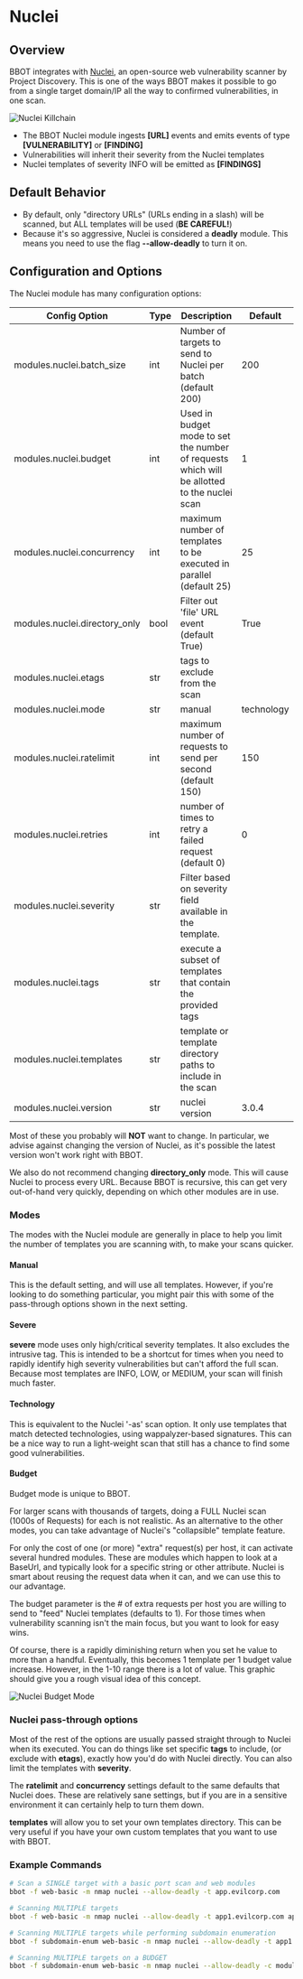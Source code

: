 # Nuclei

## Overview

BBOT integrates with [Nuclei](https://github.com/projectdiscovery/nuclei), an open-source web vulnerability scanner by Project Discovery. This is one of the ways BBOT makes it possible to go from a single target domain/IP all the way to confirmed vulnerabilities, in one scan. 

![Nuclei Killchain](https://github.com/blacklanternsecurity/bbot/assets/24899338/7174c4ba-4a6e-4596-bb89-5a0c5f5abe74)


* The BBOT Nuclei module ingests **[URL]** events and emits events of type **[VULNERABILITY]** or **[FINDING]**
* Vulnerabilities will inherit their severity from the Nuclei templates
* Nuclei templates of severity INFO will be emitted as **[FINDINGS]**

## Default Behavior

* By default, only "directory URLs" (URLs ending in a slash) will be scanned, but ALL templates will be used (**BE CAREFUL!**)
* Because it's so aggressive, Nuclei is considered a **deadly** module. This means you need to use the flag **--allow-deadly** to turn it on.

## Configuration and Options

The Nuclei module has many configuration options:

<!-- BBOT MODULE OPTIONS NUCLEI -->
| Config Option                 | Type   | Description                                                                                                                                                                                                                                                                                                     | Default   |
|-------------------------------|--------|-----------------------------------------------------------------------------------------------------------------------------------------------------------------------------------------------------------------------------------------------------------------------------------------------------------------|-----------|
| modules.nuclei.batch_size     | int    | Number of targets to send to Nuclei per batch (default 200)                                                                                                                                                                                                                                                     | 200       |
| modules.nuclei.budget         | int    | Used in budget mode to set the number of requests which will be allotted to the nuclei scan                                                                                                                                                                                                                     | 1         |
| modules.nuclei.concurrency    | int    | maximum number of templates to be executed in parallel (default 25)                                                                                                                                                                                                                                             | 25        |
| modules.nuclei.directory_only | bool   | Filter out 'file' URL event (default True)                                                                                                                                                                                                                                                                      | True      |
| modules.nuclei.etags          | str    | tags to exclude from the scan                                                                                                                                                                                                                                                                                   |           |
| modules.nuclei.mode           | str    | manual | technology | severe | budget. Technology: Only activate based on technology events that match nuclei tags (nuclei -as mode). Manual (DEFAULT): Fully manual settings. Severe: Only critical and high severity templates without intrusive. Budget: Limit Nuclei to a specified number of HTTP requests | manual    |
| modules.nuclei.ratelimit      | int    | maximum number of requests to send per second (default 150)                                                                                                                                                                                                                                                     | 150       |
| modules.nuclei.retries        | int    | number of times to retry a failed request (default 0)                                                                                                                                                                                                                                                           | 0         |
| modules.nuclei.severity       | str    | Filter based on severity field available in the template.                                                                                                                                                                                                                                                       |           |
| modules.nuclei.tags           | str    | execute a subset of templates that contain the provided tags                                                                                                                                                                                                                                                    |           |
| modules.nuclei.templates      | str    | template or template directory paths to include in the scan                                                                                                                                                                                                                                                     |           |
| modules.nuclei.version        | str    | nuclei version                                                                                                                                                                                                                                                                                                  | 3.0.4     |
<!-- END BBOT MODULE OPTIONS NUCLEI -->

Most of these you probably will **NOT** want to change. In particular, we advise against changing the version of Nuclei, as it's possible the latest version won't work right with BBOT.

We also do not recommend changing **directory_only** mode. This will cause Nuclei to process every URL. Because BBOT is recursive, this can get very out-of-hand very quickly, depending on which other modules are in use.

### Modes ###

The modes with the Nuclei module are generally in place to help you limit the number of templates you are scanning with, to make your scans quicker. 

#### Manual

This is the default setting, and will use all templates. However, if you're looking to do something particular, you might pair this with some of the pass-through options shown in the next setting.

#### Severe

**severe** mode uses only high/critical severity templates. It also excludes the intrusive tag. This is intended to be a shortcut for times when you need to rapidly identify high severity vulnerabilities but can't afford the full scan. Because most templates are INFO, LOW, or MEDIUM, your scan will finish much faster.

#### Technology

This is equivalent to the Nuclei '-as' scan option. It only use templates that match detected technologies, using wappalyzer-based signatures. This can be a nice way to run a light-weight scan that still has a chance to find some good vulnerabilities.

#### Budget

Budget mode is unique to BBOT.

For larger scans with thousands of targets, doing a FULL Nuclei scan (1000s of Requests) for each is not realistic. 
As an alternative to the other modes, you can take advantage of Nuclei's "collapsible" template feature. 

For only the cost of one (or more) "extra" request(s) per host, it can activate several hundred modules. These are modules which happen to look at a BaseUrl, and typically look for a specific string or other attribute. Nuclei is smart about reusing the request data when it can, and we can use this to our advantage. 

The budget parameter is the # of extra requests per host you are willing to send to "feed" Nuclei templates (defaults to 1).
For those times when vulnerability scanning isn't the main focus, but you want to look for easy wins.

Of course, there is a rapidly diminishing return when you set he value to more than a handful. Eventually, this becomes 1 template per 1 budget value increase. However, in the 1-10 range there is a lot of value. This graphic should give you a rough visual idea of this concept.

![Nuclei Budget Mode](https://github.com/blacklanternsecurity/bbot/assets/24899338/08a3429c-5a73-437b-84de-27c07d85a529)


### Nuclei pass-through options

Most of the rest of the options are usually passed straight through to Nuclei when its executed. You can do things like set specific **tags** to include, (or exclude with **etags**), exactly how you'd do with Nuclei directly. You can also limit the templates with **severity**.

The **ratelimit** and **concurrency** settings default to the same defaults that Nuclei does. These are relatively sane settings, but if you are in a sensitive environment it can certainly help to turn them down.

**templates** will allow you to set your own templates directory. This can be very useful if you have your own custom templates that you want to use with BBOT.

### Example Commands

```bash
# Scan a SINGLE target with a basic port scan and web modules
bbot -f web-basic -m nmap nuclei --allow-deadly -t app.evilcorp.com
```

```bash
# Scanning MULTIPLE targets
bbot -f web-basic -m nmap nuclei --allow-deadly -t app1.evilcorp.com app2.evilcorp.com app3.evilcorp.com
```

```bash
# Scanning MULTIPLE targets while performing subdomain enumeration
bbot -f subdomain-enum web-basic -m nmap nuclei --allow-deadly -t app1.evilcorp.com app2.evilcorp.com app3.evilcorp.com
```

```bash
# Scanning MULTIPLE targets on a BUDGET
bbot -f subdomain-enum web-basic -m nmap nuclei --allow-deadly -c modules.nuclei.mode=budget -t app1.evilcorp.com app2.evilcorp.com app3.evilcorp.com
```
